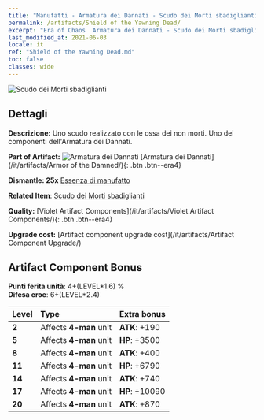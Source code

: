 ```yaml
---
title: "Manufatti - Armatura dei Dannati - Scudo dei Morti sbadiglianti"
permalink: /artifacts/Shield of the Yawning Dead/
excerpt: "Era of Chaos  Armatura dei Dannati - Scudo dei Morti sbadiglianti. Uno scudo realizzato con le ossa dei non morti. Uno dei componenti dell'Armatura dei Dannati."
last_modified_at: 2021-06-03
locale: it
ref: "Shield of the Yawning Dead.md"
toc: false
classes: wide
---
```


 ![Scudo dei Morti sbadiglianti](/images/t/artifact_40302.png)



## Dettagli

 **Descrizione:** Uno scudo realizzato con le ossa dei non morti. Uno dei componenti dell'Armatura dei Dannati.

 **Part of Artifact:** ![Armatura dei Dannati](/images/t/icon_artifact_30.png) [Armatura dei Dannati](/it/artifacts/Armor of the Damned/){: .btn .btn--era4}

 **Dismantle: 25x** [Essenza di manufatto](/ItemsIT/con_905/)

 **Related Item**: [Scudo dei Morti sbadiglianti](/ItemsIT/art_122/)

 **Quality:** [Violet Artifact Components](/it/artifacts/Violet Artifact Components/){: .btn .btn--era4}

 **Upgrade cost:** [Artifact component upgrade cost](/it/artifacts/Artifact Component Upgrade/)

## Artifact Component Bonus

  **Punti ferita unità**: 4+(LEVEL\*1.6) %<br/>**Difesa eroe**: 6+(LEVEL\*2.4)

  |  Level  | Type |    Extra bonus  | 
  |:--------|:-----|:----------------| 
  | **2** | Affects **4-man** unit | **ATK**: +190 | 
  | **5** | Affects **4-man** unit | **HP**: +3500 | 
  | **8** | Affects **4-man** unit | **ATK**: +400 | 
  | **11** | Affects **4-man** unit | **HP**: +6790 | 
  | **14** | Affects **4-man** unit | **ATK**: +740 | 
  | **17** | Affects **4-man** unit | **HP**: +10090 | 
  | **20** | Affects **4-man** unit | **ATK**: +870 | 
